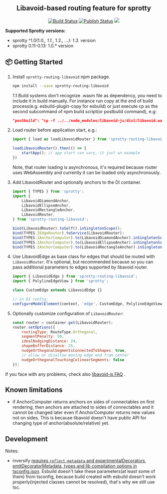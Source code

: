 <div align="center">
  <h2>Libavoid-based routing feature for sprotty</h2>
 
 <a href="https://github.com/Aksem/sprotty-routing-libavoid/actions"><img alt="Build Status" src="https://github.com/Aksem/sprotty-routing-libavoid/workflows/Build/badge.svg?color=green" /></a> <a href="https://github.com/Aksem/sprotty-routing-libavoid/actions"> <img alt="Publish Status" src="https://github.com/Aksem/sprotty-routing-libavoid/workflows/Publish/badge.svg?color=green" /></a>  <img src="https://api.dependabot.com/badges/status?host=github&repo=hodgef/ts-library-boilerplate-basic" />
 
</div>

**Supported Sprotty versions:**

- sprotty ^1.0(1.0.*, 1.1.*, 1.2.*, ...): 1.3.* version
- sprotty 0.11-0.13: 1.0.* version

## 📦 Getting Started

1. Install `sprotty-routing-libavoid` npm package.

    ```sh
    npm install --save sprotty-routing-libavoid
    ```

    1.1 Build systems don't recognize .wasm file as dependency, you need to include it in build manually. For instance run copy at the end of build process(e.g. esbuild-plugin-copy for esbuild) or just execute cp as the second subcommand of npm build script(or postbuild command), e.g:

    ```json
    "postbuild": "cp -f ../../node_modules/libavoid-js/dist/libavoid.wasm ./dist/libavoid.wasm"
    ```

2. Load router before application start, e.g.:

    ```javascript
    import { load as loadLibavoidRouter } from 'sprotty-routing-libavoid';

    loadLibavoidRouter().then(() => {
        startApp(); // app start can vary, it just an example
    })
    ```

    Note, that router loading is asynchronous, it's required because router uses WebAssembly and currently it can be loaded only asynchronously.

3. Add LibavoidRouter and optionally anchors to the DI container.

    ```javascript
    import { TYPES } from 'sprotty';
    import {
        LibavoidDiamondAnchor,
        LibavoidEllipseAnchor,
        LibavoidRectangleAnchor,
        LibavoidRouter,
    } from 'sprotty-routing-libavoid';

    bind(LibavoidRouter).toSelf().inSingletonScope();
    bind(TYPES.IEdgeRouter).toService(LibavoidRouter);
    bind(TYPES.IAnchorComputer).to(LibavoidDiamondAnchor).inSingletonScope();
    bind(TYPES.IAnchorComputer).to(LibavoidEllipseAnchor).inSingletonScope();
    bind(TYPES.IAnchorComputer).to(LibavoidRectangleAnchor).inSingletonScope();
    ```

4. Use LibavoidEdge as base class for edges that should be routed with `LibavoidRouter`. It's optional, but recommended because so you can pass additional parameters to edges supported by libavoid router.

    ```javascript
    import { LibavoidEdge } from 'sprotty-routing-libavoid';
    import { PolylineEdgeView } from 'sprotty';

    class CustomEdge extends LibavoidEdge {}

    // in DI config:
    configureModelElement(context, 'edge', CustomEdge, PolylineEdgeView);
    ```

5. Optionally customize configuration of `LibavoidRouter`:

    ```javascript
    const router = container.get(LibavoidRouter);
    router.setOptions({
        routingType: RouteType.Orthogonal,
        segmentPenalty: 50,
        idealNudgingDistance: 24,
        shapeBufferDistance: 25,
        nudgeOrthogonalSegmentsConnectedToShapes: true,
        // allow or disallow moving edge end from center
        nudgeOrthogonalTouchingColinearSegments: false
    });
    ```

If you face with any problems, check also [libavoid-js FAQ](https://github.com/Aksem/libavoid-js#faq) .

## Known limitations

- if AnchorComputer returns anchors on sides of connectables on first rendering, then anchors are attached to sides of connectables
  and it cannot be changed later even if AnchorComputer returns new values not on sides. This is because libavoid doesn't have
  public API for changing type of anchor(absolute/relative) yet.

## Development

Notes:

- inversify [requires `reflect-metadata` and experimentalDecorators, emitDecoratorMetadata, types and lib compilation options in tsconfig.json](https://inversify.io/). Esbuild doesn't take these parameters(at least some of them) from tsconfig, because build created with esbuild doesn't work properly(injected classes cannot be resolved), that's why we still use tsc.

